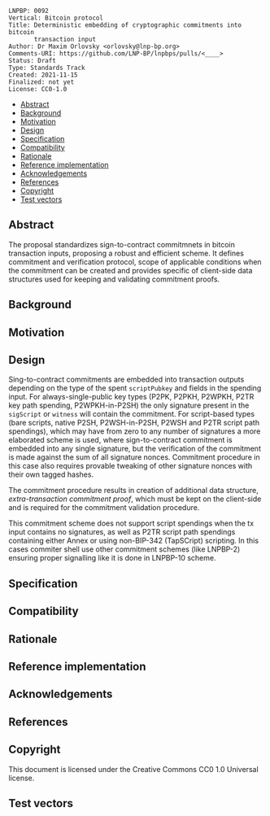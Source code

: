 ```
LNPBP: 0092
Vertical: Bitcoin protocol
Title: Deterministic embedding of cryptographic commitments into bitcoin  
       transaction input
Author: Dr Maxim Orlovsky <orlovsky@lnp-bp.org>
Comments-URI: https://github.com/LNP-BP/lnpbps/pulls/<____>
Status: Draft
Type: Standards Track
Created: 2021-11-15
Finalized: not yet
License: CC0-1.0
```

- [Abstract](#abstract)
- [Background](#background)
- [Motivation](#motivation)
- [Design](#design)
- [Specification](#specification)
- [Compatibility](#compatibility)
- [Rationale](#rationale)
- [Reference implementation](#reference-implementation)
- [Acknowledgements](#acknowledgements)
- [References](#references)
- [Copyright](#copyright)
- [Test vectors](#test-vectors)


## Abstract

The proposal standardizes sign-to-contract commitmnets in bitcoin transaction
inputs, proposing a robust and efficient scheme. It defines commitment and
verification protocol, scope of applicable conditions when the commitment
can be created and provides specific of client-side data structures used for
keeping and validating commitment proofs.


## Background


## Motivation


## Design

Sing-to-contract commitments are embedded into transaction outputs depending
on the type of the spent `scriptPubkey` and fields in the spending input.
For always-single-public key types (P2PK, P2PKH, P2WPKH, P2TR key path spending,
P2WPKH-in-P2SH) the only signature present in the `sigScript` or `witness`
will contain the commitment. For script-based types (bare scripts, native P2SH, 
P2WSH-in-P2SH, P2WSH and P2TR script path spendings), which may have from
zero to any number of signatures a more elaborated scheme is used, where
sign-to-contract commitment is embedded into any single signature, but the
verification of the commitment is made against the sum of all signature
nonces. Commitment procedure in this case also requires provable tweaking
of other signature nonces with their own tagged hashes. 

The commitment procedure results in creation of additional data structure,
*extra-transaction commitment proof*, which must be kept on the client-side
and is required for the commitment validation procedure.

This commitment scheme does not support script spendings when the tx input
contains no signatures, as well as P2TR script path spendings containing either
Annex or using non-BIP-342 (TapSCript) scripting. In this cases commiter shell
use other commitment schemes (like LNPBP-2) ensuring proper signalling like
it is done in LNPBP-10 scheme.


## Specification


## Compatibility


## Rationale

## Reference implementation

## Acknowledgements

## References

## Copyright

This document is licensed under the Creative Commons CC0 1.0 Universal license.

## Test vectors

